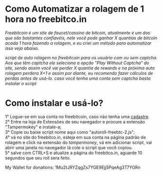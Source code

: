 
# Como Automatizar a rolagem de 1 hora no freebitco.in

*Freebitcoin é um site de faucet/cassino de bitcoin, atualmente é um dos que são bastantes confiavéis, nele você pode ganhar X quantias de bitcoin acada 1 hora fazendo a rolagem, e eu criei um método para automatizar isso veja abaixo.*

_script de auto rolagem no freebitcoin para os usuário com ou sem captcha.
Aos que têm captcha ele seleciona a opção "Play Without Captcha" do site, sendo assim você vai perder X quantia de rewards e na próxima auto rolagem perdera X+1 e assim por diante, eu recomendo fazer cálculos de perdas antes de usá-lo.
caso você tenha uma conta sem captcha basta instalar o script_

# Como instalar e usá-lo?
1° Logue-se em sua conta no freebitcoin, caso não tenha uma [cadastre](https://freebitco.in/?r=21365648).  
2° Entre na loja de Extensões de seu navegador e procure a extensão "Tampermokey" e instale-a;  
3° Copie ou baixe script nome aqui como "autoroll-freebtc-2.js";  
4° vá no site do freebitco.in, esteja em sua conta na página padrão de rolagem e click na extensão do *tampermoney*, vá em adicionar script, vai abrir uma janela no navegador lá cole o script que você copiou.  
5° salve com CTRL+S e atualize a página do freebitco.in, aguarde 10 segundos que seu roll sera feito.  

My Wallet for donations: 1Mu2tJRYZqgZs7YGE9Ejj5PqeAg3T7YGRn
